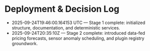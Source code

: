 # Deployment & Decision Log

- 2025-09-24T19:46:00.164153 UTC — Stage 1 complete: initialized structure, documentation, and deterministic services.
- 2025-09-24T20:35:10Z — Stage 2 complete: introduced data-fed pricing forecasts, sensor anomaly scheduling, and plugin registry groundwork.

